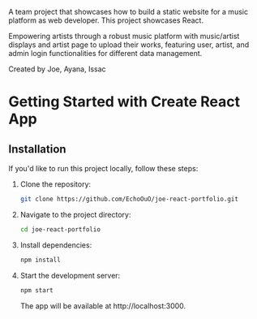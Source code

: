 A team project that showcases how to build a static website for a music platform as web developer. This project showcases React.

Empowering artists through a robust music platform with music/artist displays and artist page to upload their works, featuring user, artist, and admin login functionalities for different data management.

Created by Joe, Ayana, Issac

# Getting Started with Create React App

## Installation

If you'd like to run this project locally, follow these steps:

1. Clone the repository:

   ```bash
   git clone https://github.com/EchoOuO/joe-react-portfolio.git
   ```

2. Navigate to the project directory:

   ```bash
   cd joe-react-portfolio
   ```

3. Install dependencies:

   ```bash
   npm install
   ```

4. Start the development server:

   ```bash
   npm start
   ```

   The app will be available at http://localhost:3000.
